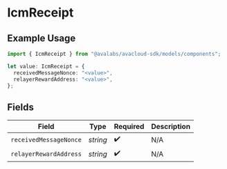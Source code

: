 # IcmReceipt

## Example Usage

```typescript
import { IcmReceipt } from "@avalabs/avacloud-sdk/models/components";

let value: IcmReceipt = {
  receivedMessageNonce: "<value>",
  relayerRewardAddress: "<value>",
};
```

## Fields

| Field                  | Type                   | Required               | Description            |
| ---------------------- | ---------------------- | ---------------------- | ---------------------- |
| `receivedMessageNonce` | *string*               | :heavy_check_mark:     | N/A                    |
| `relayerRewardAddress` | *string*               | :heavy_check_mark:     | N/A                    |